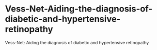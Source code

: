 # Vess-Net-Aiding-the-diagnosis-of-diabetic-and-hypertensive-retinopathy
Vess-Net: Aiding the diagnosis of diabetic and hypertensive retinopathy
